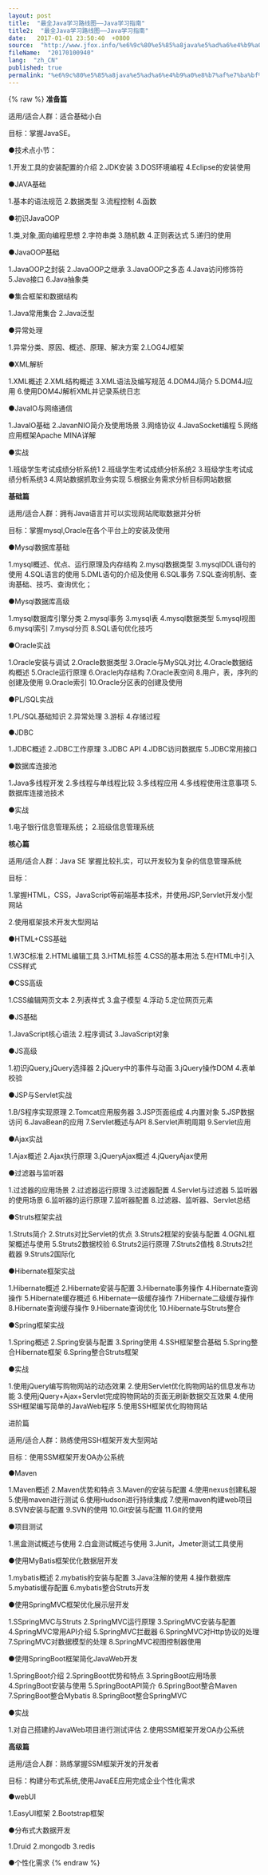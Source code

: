 ```yaml
---
layout: post
title:  "最全Java学习路线图——Java学习指南"
title2:  "最全Java学习路线图——Java学习指南"
date:   2017-01-01 23:50:40  +0800
source:  "http://www.jfox.info/%e6%9c%80%e5%85%a8java%e5%ad%a6%e4%b9%a0%e8%b7%af%e7%ba%bf%e5%9b%be-java%e5%ad%a6%e4%b9%a0%e6%8c%87%e5%8d%97.html"
fileName:  "20170100940"
lang:  "zh_CN"
published: true
permalink: "%e6%9c%80%e5%85%a8java%e5%ad%a6%e4%b9%a0%e8%b7%af%e7%ba%bf%e5%9b%be-java%e5%ad%a6%e4%b9%a0%e6%8c%87%e5%8d%97.html"
---
```

{% raw %}
**准备篇**

适用/适合人群：适合基础小白

目标：掌握JavaSE。

●技术点小节：

1.开发工具的安装配置的介绍 2.JDK安装 3.DOS环境编程 4.Eclipse的安装使用

●JAVA基础

1.基本的语法规范 2.数据类型 3.流程控制 4.函数

●初识JavaOOP

1.类,对象,面向编程思想 2.字符串类 3.随机数 4.正则表达式 5.递归的使用

●JavaOOP基础

1.JavaOOP之封装 2.JavaOOP之继承 3.JavaOOP之多态 4.Java访问修饰符 5.Java接口 6.Java抽象类

●集合框架和数据结构

1.Java常用集合 2.Java泛型

●异常处理

1.异常分类、原因、概述、原理、解决方案 2.LOG4J框架

●XML解析

1.XML概述 2.XML结构概述 3.XML语法及编写规范 4.DOM4J简介 5.DOM4J应用 6.使用DOM4J解析XML并记录系统日志

●JavaIO与网络通信

1.JavaIO基础 2.JavanNIO简介及使用场景 3.网络协议 4.JavaSocket编程 5.网络应用框架Apache MINA详解

●实战

1.班级学生考试成绩分析系统1 2.班级学生考试成绩分析系统2 3.班级学生考试成绩分析系统3 4.网站数据抓取业务实现 5.根据业务需求分析目标网站数据

**基础篇**

适用/适合人群：拥有Java语言并可以实现网站爬取数据并分析

目标：掌握mysql,Oracle在各个平台上的安装及使用

●Mysql数据库基础

1.mysql概述、优点、运行原理及内存结构 2.mysql数据类型 3.mysqlDDL语句的使用 4.SQL语言的使用 5.DML语句的介绍及使用 6.SQL事务 7.SQL查询机制、查询基础、技巧、查询优化；

●Mysql数据库高级

1.mysql数据库引擎分类 2.mysql事务 3.mysql表 4.mysql数据类型 5.mysql视图 6.mysql索引 7.mysql分页 8.SQL语句优化技巧

●Oracle实战

1.Oracle安装与调试 2.Oracle数据类型 3.Oracle与MySQL对比 4.Oracle数据结构概述 5.Oracle运行原理 6.Oracle内存结构 7.Oracle表空间 8.用户，表，序列的创建及使用 9.Oracle索引 10.Oracle分区表的创建及使用

●PL/SQL实战

1.PL/SQL基础知识 2.异常处理 3.游标 4.存储过程

●JDBC

1.JDBC概述 2.JDBC工作原理 3.JDBC API 4.JDBC访问数据库 5.JDBC常用接口

●数据库连接池

1.Java多线程开发 2.多线程与单线程比较 3.多线程应用 4.多线程使用注意事项 5.数据库连接池技术

●实战

1.电子银行信息管理系统； 2.班级信息管理系统

**核心篇**

适用/适合人群：Java SE 掌握比较扎实，可以开发较为复杂的信息管理系统

目标：

1.掌握HTML，CSS，JavaScript等前端基本技术，并使用JSP,Servlet开发小型网站

2.使用框架技术开发大型网站

●HTML+CSS基础

1.W3C标准 2.HTML编辑工具 3.HTML标签 4.CSS的基本用法 5.在HTML中引入CSS样式

●CSS高级

1.CSS编辑网页文本 2.列表样式 3.盒子模型 4.浮动 5.定位网页元素

●JS基础

1.JavaScript核心语法 2.程序调试 3.JavaScript对象

●JS高级

1.初识jQuery,jQuery选择器 2.jQuery中的事件与动画 3.jQuery操作DOM 4.表单校验

●JSP与Servlet实战

1.B/S程序实现原理 2.Tomcat应用服务器 3.JSP页面组成 4.内置对象 5.JSP数据访问 6.JavaBean的应用 7.Servlet概述与API 8.Servlet声明周期 9.Servlet应用

●Ajax实战

1.Ajax概述 2.Ajax执行原理 3.jQueryAjax概述 4.jQueryAjax使用

●过滤器与监听器

1.过滤器的应用场景 2.过滤器运行原理 3.过滤器配置 4.Servlet与过滤器 5.监听器的使用场景 6.监听器的运行原理 7.监听器配置 8.过滤器、监听器、Servlet总结

●Struts框架实战

1.Struts简介 2.Struts对比Servlet的优点 3.Struts2框架的安装与配置 4.OGNL框架概述与使用 5.Struts2数据校验 6.Struts2运行原理 7.Struts2值栈 8.Struts2拦截器 9.Struts2国际化

●Hibernate框架实战

1.Hibernate概述 2.Hibernate安装与配置 3.Hibernate事务操作 4.Hibernate查询操作 5.Hibernate缓存概述 6.Hibernate一级缓存操作 7.Hibernate二级缓存操作 8.Hibernate查询缓存操作 9.Hibernate查询优化 10.Hibernate与Struts整合

●Spring框架实战

1.Spring概述 2.Spring安装与配置 3.Spring使用 4.SSH框架整合基础 5.Spring整合Hibernate框架 6.Spring整合Struts框架

●实战

1.使用jQuery编写购物网站的动态效果 2.使用Servlet优化购物网站的信息发布功能 3.使用jQuery+Ajax+Servlet完成购物网站的页面无刷新数据交互效果 4.使用SSH框架编写简单的JavaWeb程序 5.使用SSH框架优化购物网站

进阶篇

适用/适合人群：熟练使用SSH框架开发大型网站

目标：使用SSM框架开发OA办公系统

●Maven

1.Maven概述 2.Maven优势和特点 3.Maven的安装与配置 4.使用nexus创建私服 5.使用maven进行测试 6.使用Hudson进行持续集成 7.使用maven构建web项目 8.SVN安装与配置 9.SVN的使用 10.Git安装与配置 11.Git的使用

●项目测试

1.黑盒测试概述与使用 2.白盒测试概述与使用 3.Junit，Jmeter测试工具使用

●使用MyBatis框架优化数据层开发

1.mybatis概述 2.mybatis的安装与配置 3.Java注解的使用 4.操作数据库 5.mybatis缓存配置 6.mybatis整合Struts开发

●使用SpringMVC框架优化展示层开发

1.SSpringMVC与Struts 2.SpringMVC运行原理 3.SpringMVC安装与配置 4.SpringMVC常用API介绍 5.SpringMVC拦截器 6.SpringMVC对Http协议的处理 7.SpringMVC对数据模型的处理 8.SpringMVC视图控制器使用

●使用SpringBoot框架简化JavaWeb开发

1.SpringBoot介绍 2.SpringBoot优势和特点 3.SpringBoot应用场景 4.SpringBoot安装与使用 5.SpringBootAPI简介 6.SpringBoot整合Maven 7.SpringBoot整合Mybatis 8.SpringBoot整合SpringMVC

●实战

1.对自己搭建的JavaWeb项目进行测试评估 2.使用SSM框架开发OA办公系统

**高级篇**

适用/适合人群：熟练掌握SSM框架开发的开发者

目标：构建分布式系统,使用JavaEE应用完成企业个性化需求

●webUI

1.EasyUI框架 2.Bootstrap框架

●分布式大数据开发

1.Druid 2.mongodb 3.redis

●个性化需求
{% endraw %}